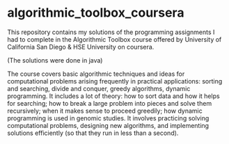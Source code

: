 # algorithmic_toolbox_coursera

This repository contains my solutions of the programming assignments I had to complete in the Algorithmic Toolbox course offered by University of California San Diego & HSE University on coursera. 

(The solutions were done in java)


The course covers basic algorithmic techniques and ideas for computational problems arising frequently in practical applications: sorting and searching, divide and conquer, greedy algorithms, dynamic programming. It includes a lot of theory: how to sort data and how it helps for searching; how to break a large problem into pieces and solve them recursively; when it makes sense to proceed greedily; how dynamic programming is used in genomic studies. It involves practicing solving computational problems, designing new algorithms, and implementing solutions efficiently (so that they run in less than a second).
